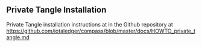 ## Private Tangle Installation

Private Tangle installation instructions at in the Github repository at https://github.com/iotaledger/compass/blob/master/docs/HOWTO_private_tangle.md

